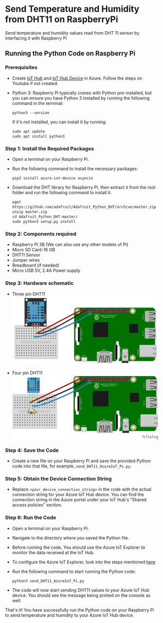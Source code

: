# Send Temperature and Humidity from DHT11 on RaspberryPi
Send temperature and humidity values read from DHT 11 sensor by interfacing it with Raspberry Pi
## Running the Python Code on Raspberry Pi

### Prerequisites
- Create [IoT Hub](https://youtu.be/dMa-gjzV-3M) and [IoT Hub Device](https://youtu.be/7kJom1CDaYs) in Azure. Follow the steps on Youtube if not created.

- Python 3: Raspberry Pi typically comes with Python pre-installed, but you can ensure you have Python 3 installed by running the following command in the terminal:

    ```
    python3 --version
    ```

    If it's not installed, you can install it by running:

    ```
    sudo apt update
    sudo apt install python3
    ```

### Step 1: Install the Required Packages

- Open a terminal on your Raspberry Pi.

- Run the following command to install the necessary packages:

    ```
    pip3 install azure-iot-device asyncio
    ```
- Download the DHT library for Raspberry Pi, then extract it from the root folder and run the following command to install it.
    ```
    wget https://github.com/adafruit/Adafruit_Python_DHT/archive/master.zip
    unzip master.zip
    cd Adafruit_Python_DHT-master/
    sudo python3 setup.py install
    ```
    
### Step 2: Components required
- Raspberry Pi 3B (We can also use any other models of Pi)
- Micro SD Card-16 GB
- DHT11 Sensor
- Jumper wires
- Breadboard (if needed)
- Micro USB 5V, 2.4A Power supply

### Step 3: Hardware schematic
- Three pin DHT11
![Hardware Schematic](./DHT11-on-the-Raspberry-Pi-Three-pin-DHT11-Wiring-Diagram.png)

- Four pin DHT11
![Hardware Schematic](./DHT11-on-the-Raspberry-Pi-Four-pin-DHT11-Wiring-Diagram.png)

### Step 4: Save the Code

- Create a new file on your Raspberry Pi and save the provided Python code into that file, for example, `send_DHT11_AzureIoT_Pi.py`.

### Step 5: Obtain the Device Connection String

- Replace `<your_device_connection_string>` in the code with the actual connection string for your Azure IoT Hub device. You can find the connection string in the Azure portal under your IoT Hub's "Shared access policies" section.

### Step 6: Run the Code

- Open a terminal on your Raspberry Pi.

- Navigate to the directory where you saved the Python file.
- Before running the code, You should use the Azure IoT Explorer to monitor the data received at the IoT Hub.
- To configure the Azure IoT Explorer, look into the steps mentioned [here](https://github.com/Azure/azure-iot-explorer)
- Run the following command to start running the Python code:

    ```
    python3 send_DHT11_AzureIoT_Pi.py
    ```

- The code will now start sending DHT11 values to your Azure IoT Hub device. You should see the message being printed on the console as well.


That's it! You have successfully run the Python code on your Raspberry Pi to send temperature and humidity to your Azure IoT Hub device.
